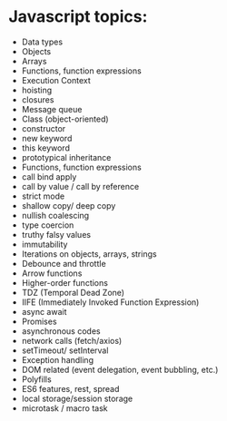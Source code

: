 # Javascript topics:

- Data types
- Objects
- Arrays
- Functions, function expressions
- Execution Context
- hoisting
- closures
- Message queue
- Class (object-oriented)
- constructor
- new keyword
- this keyword
- prototypical inheritance
- Functions, function expressions
- call bind apply
- call by value / call by reference
- strict mode
- shallow copy/ deep copy
- nullish coalescing
- type coercion
- truthy falsy values
- immutability
- Iterations on objects, arrays, strings
- Debounce and throttle
- Arrow functions
- Higher-order functions
- TDZ (Temporal Dead Zone)
- IIFE (Immediately Invoked Function Expression)
- async await
- Promises
- asynchronous codes
- network calls (fetch/axios)
- setTimeout/ setInterval
- Exception handling
- DOM related (event delegation, event bubbling, etc.)
- Polyfills
- ES6 features, rest, spread
- local storage/session storage
- microtask / macro task
